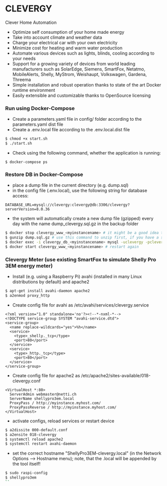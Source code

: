 # CLEVERGY
Clever Home Automation
* Optimize self consumption of your home made energy
* Take into account climate and weather data
* Charge your electrical car with your own electricity
* Minimize cost for heating and warm water production
* Automate various devices such as lights, blinds, cooling according to your needs
* Support for a growing variety of devices from world leading manufacturers such as SolarEdge, Siemens, SmartFox, Netatmo, MobileAlerts, Shelly, MyStrom, Weishaupt, Volkswagen, Gardena, Threema
* Simple installation and robust operation thanks to state of the art Docker runtime environment
* Easily extensible and customizable thanks to OpenSource licensing

### Run using Docker-Compose
* Create a parameters.yaml file in config/ folder according to the parameters.yaml dist file
* Create a .env.local file according to the .env.local.dist file
```sh
$ chmod +x start.sh
$ ./start.sh
```

* Check using the following command, whether the application is running:
```
$ docker-compose ps
```

### Restore DB in Docker-Compose
* place a dump file in the current directory (e.g. dump.sql)
* in the config file (.env.local), use the following string for database access: 
```
DATABASE_URL=mysql://clevergy:clevergy@db:3306/clevergy?serverVersion=8.0.36
```
* the system will automatically create a new dump file (gzipped) every day with the name dump_clevergy.sql.gz in the backup folder
```sh
$ docker stop clevergy_www_<myinstancename> # it might be a good idea to stop the running instance and restart it after the import
$ gunzip dump.sql.gz # use this command to unzip first, if you have a sql.gz file
$ docker exec -i clevergy_db_<myinstancename> mysql -uclevergy -pclevergy clevergy < dump.sql # use this command for loading the sql file
$ docker start clevergy_www_<myinstancename> # restart again
```

### Clevergy Meter (use existing SmartFox to simulate Shelly Pro 3EM energy meter)
* Install (e.g. using a Raspberry Pi) avahi (installed in many Linux distributions by default) and apache2
```sh
$ apt-get install avahi-daemon apache2
$ a2enmod proxy_http
```
* Create config file for avahi as /etc/avahi/services/clevergy.service
```
<?xml version="1.0" standalone='no'?><!--*-nxml-*-->
<!DOCTYPE service-group SYSTEM "avahi-service.dtd">
<service-group>
  <name replace-wildcards="yes">%h</name>
  <service>
    <type>_shelly._tcp</type>
    <port>80</port>
  </service>
  <service>
    <type>_http._tcp</type>
    <port>80</port>
  </service>
</service-group>
```
* Create config file for apache2 as /etc/apache2/sites-available/018-clevergy.conf
```
<VirtualHost *:80>
  ServerAdmin webmaster@netti.ch
  ServerName shellypro3em.local
  ProxyPass / http://myinstance.myhost.com/
  ProxyPassReverse / http://myinstance.myhost.com/
</VirtualHost>
```
* activate configs, reload services or restart device
```sh
$ a2dissite 000-default.conf
$ a2ensite 018-clevergy
$ systemctl reload apache2
$ systemctl restart avahi-daemon
```
* set the correct hostname "ShellyPro3EM-clevergy.local" (in the Network Options --> Hostname menu); note, that the .local will be appended by the tool itself!
```sh
$ sudo raspi-config
$ shellypro3em
``